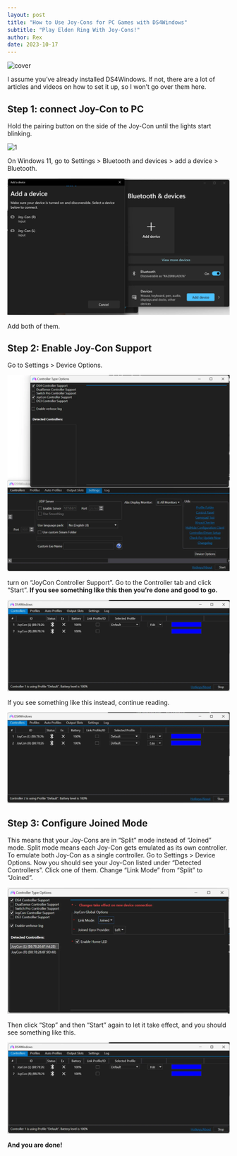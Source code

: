 ```yaml
---
layout: post
title: "How to Use Joy-Cons for PC Games with DS4Windows"
subtitle: "Play Elden Ring With Joy-Cons!"
author: Rex
date: 2023-10-17
---
```


![cover](cover.png)

I assume you’ve already installed DS4Windows. If not, there are a lot of articles and videos on how to set it up, so I won’t go over them here.

## Step 1: connect Joy-Con to PC

Hold the pairing button on the side of the Joy-Con until the lights start blinking.

![1](1.png)

On Windows 11, go to Settings > Bluetooth and devices > add a device > Bluetooth.

![2](2.png)

Add both of them.

## Step 2: Enable Joy-Con Support

Go to Settings > Device Options.

![3](3.png)

turn on “JoyCon Controller Support”. Go to the Controller tab and click “Start”. **If you see something like this then you’re done and good to go.**

![4](4.png)

If you see something like this instead, continue reading.

![5](5.png)

## Step 3: Configure Joined Mode

This means that your Joy-Cons are in “Split” mode instead of “Joined” mode. Split mode means each Joy-Con gets emulated as its own controller. To emulate both Joy-Con as a single controller. Go to Settings > Device Options. Now you should see your Joy-Con listed under “Detected Controllers”. Click one of them. Change “Link Mode” from “Split” to “Joined”.

![6](6.png)

Then click “Stop” and then “Start” again to let it take effect, and you should see something like this.

![7](7.png)

**And you are done!**
